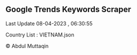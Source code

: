 

## Google Trends Keywords Scraper 
 
Last Update 08-04-2023 , 06:30:55

Country List :
VIETNAM.json



© Abdul Muttaqin 

